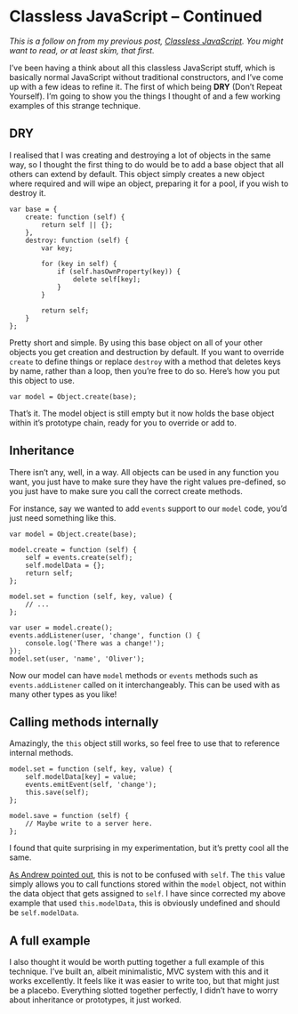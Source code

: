 # Classless JavaScript – Continued

_This is a follow on from my previous post, [Classless JavaScript](/classless-javascript/). You might want to read, or at least skim, that first._

I’ve been having a think about all this classless JavaScript stuff, which is basically normal JavaScript without traditional constructors, and I’ve come up with a few ideas to refine it. The first of which being **DRY** (Don’t Repeat Yourself). I’m going to show you the things I thought of and a few working examples of this strange technique.

## DRY

I realised that I was creating and destroying a lot of objects in the same way, so I thought the first thing to do would be to add a base object that all others can extend by default. This object simply creates a new object where required and will wipe an object, preparing it for a pool, if you wish to destroy it.

```
var base = {
    create: function (self) {
        return self || {};
    },
    destroy: function (self) {
        var key;

        for (key in self) {
            if (self.hasOwnProperty(key)) {
                delete self[key];
            }
        }

        return self;
    }
};
```

Pretty short and simple. By using this base object on all of your other objects you get creation and destruction by default. If you want to override `create` to define things or replace `destroy` with a method that deletes keys by name, rather than a loop, then you’re free to do so. Here’s how you put this object to use.

```
var model = Object.create(base);
```

That’s it. The model object is still empty but it now holds the base object within it’s prototype chain, ready for you to override or add to.

## Inheritance

There isn’t any, well, in a way. All objects can be used in any function you want, you just have to make sure they have the right values pre-defined, so you just have to make sure you call the correct create methods.

For instance, say we wanted to add `events` support to our `model` code, you’d just need something like this.

```
var model = Object.create(base);

model.create = function (self) {
    self = events.create(self);
    self.modelData = {};
    return self;
};

model.set = function (self, key, value) {
    // ...
};

var user = model.create();
events.addListener(user, 'change', function () {
    console.log('There was a change!');
});
model.set(user, 'name', 'Oliver');
```

Now our model can have `model` methods or `events` methods such as `events.addListener` called on it interchangeably. This can be used with as many other types as you like!

## Calling methods internally

Amazingly, the `this` object still works, so feel free to use that to reference internal methods.

```
model.set = function (self, key, value) {
    self.modelData[key] = value;
    events.emitEvent(self, 'change');
    this.save(self);
};

model.save = function (self) {
    // Maybe write to a server here.
};
```

I found that quite surprising in my experimentation, but it’s pretty cool all the same.

[As Andrew pointed out](/classless-javascript-continued/#comment-1060281114), this is not to be confused with `self`. The `this` value simply allows you to call functions stored within the `model` object, not within the data object that gets assigned to `self`. I have since corrected my above example that used `this.modelData`, this is obviously undefined and should be `self.modelData`.

## A full example

I also thought it would be worth putting together a full example of this technique. I’ve built an, albeit minimalistic, MVC system with this and it works excellently. It feels like it was easier to write too, but that might just be a placebo. Everything slotted together perfectly, I didn’t have to worry about inheritance or prototypes, it just worked.
